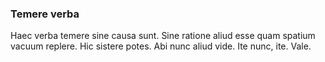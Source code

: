 ### Temere verba
Haec verba temere sine causa sunt. Sine ratione aliud esse quam spatium vacuum replere. Hic sistere potes. Abi nunc aliud vide. Ite nunc, ite. Vale.